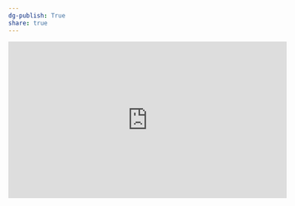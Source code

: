 ```yaml
---
dg-publish: True
share: true
---
```

<iframe width="560" height="315" src="https://www.youtube.com/embed/v4g6y_HsgpA" title="YouTube video player" frameborder="0" allow="accelerometer; autoplay; clipboard-write; encrypted-media; gyroscope; picture-in-picture" allowfullscreen></iframe>
